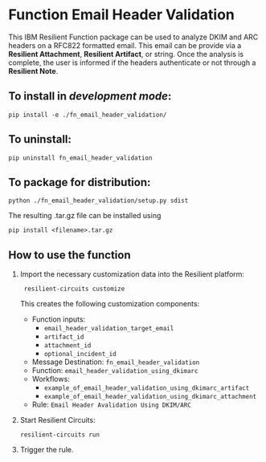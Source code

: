 # Function Email Header Validation

This IBM Resilient Function package can be used to analyze DKIM and ARC headers on a RFC822 formatted email.
This email can be provide via a **Resilient Attachment**, **Resilient Artifact**, or string.
Once the analysis is complete, the user is informed if the headers authenticate or not through a **Resilient Note**.


## To install in *development mode*:

    pip install -e ./fn_email_header_validation/

## To uninstall:

    pip uninstall fn_email_header_validation


## To package for distribution:

    python ./fn_email_header_validation/setup.py sdist

The resulting .tar.gz file can be installed using

    pip install <filename>.tar.gz

## How to use the function

1. Import the necessary customization data into the Resilient platform:

		resilient-circuits customize

	This creates the following customization components:
	* Function inputs:
	    * `email_header_validation_target_email`
	    * `artifact_id`
	    * `attachment_id`
	    * `optional_incident_id`
	* Message Destination: `fn_email_header_validation`
	* Function: `email_header_validation_using_dkimarc`
	* Workflows:
	    * `example_of_email_header_validation_using_dkimarc_artifact`
	    * `example_of_email_header_validation_using_dkimarc_attachment`
	* Rule: `Email Header Avalidation Using DKIM/ARC`

2. Start Resilient Circuits:
    ```
    resilient-circuits run
    ```

3. Trigger the rule.